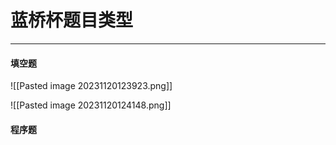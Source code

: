   
# 蓝桥杯题目类型
---
#### **填空题**
![[Pasted image 20231120123923.png]]

![[Pasted image 20231120124148.png]]

#### **程序题**
